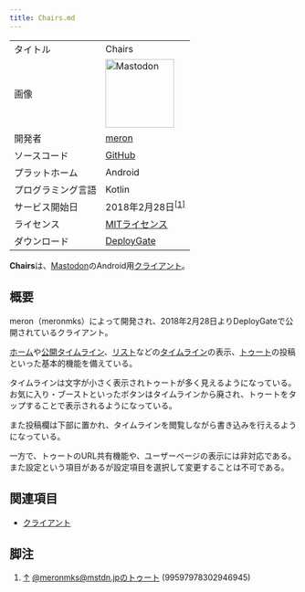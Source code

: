 ```yaml
---
title: Chairs.md
---
```

<div>

|                    |                                                                                                                                                                                                                                                                                                        |
|--------------------|--------------------------------------------------------------------------------------------------------------------------------------------------------------------------------------------------------------------------------------------------------------------------------------------------------|
| タイトル           | Chairs                                                                                                                                                                                                                                                                                                 |
| 画像               | [<img src="/images/thumb/0/00/Mastodon_logo.png/120px-Mastodon_logo.png" srcset="/images/thumb/0/00/Mastodon_logo.png/180px-Mastodon_logo.png 1.5x, /images/0/00/Mastodon_logo.png 2x" width="120" height="120" alt="Mastodon" />](/%E3%83%95%E3%82%A1%E3%82%A4%E3%83%AB:Mastodon_logo.png "Mastodon") |
| 開発者             | <a href="https://mstdn.jp/@meronmks" rel="nofollow">meron</a>                                                                                                                                                                                                                                          |
| ソースコード       | <a href="https://github.com/meronmks/Chairs" rel="nofollow">GitHub</a>                                                                                                                                                                                                                                 |
| プラットホーム     | Android                                                                                                                                                                                                                                                                                                |
| プログラミング言語 | Kotlin                                                                                                                                                                                                                                                                                                 |
| サービス開始日     | 2018年2月28日<sup>[\[1\]](#cite_note-1)</sup>                                                                                                                                                                                                                                                          |
| ライセンス         | [MITライセンス](/MIT%E3%83%A9%E3%82%A4%E3%82%BB%E3%83%B3%E3%82%B9 "MITライセンス")                                                                                                                                                                                                                     |
| ダウンロード       | <a href="https://dply.me/g06yf0#install" rel="nofollow">DeployGate</a>                                                                                                                                                                                                                                 |

  
**Chairs**は、[Mastodon](/Mastodon "Mastodon")のAndroid用[クライアント](/%E3%82%AF%E3%83%A9%E3%82%A4%E3%82%A2%E3%83%B3%E3%83%88 "クライアント")。

## 概要

meron（meronmks）によって開発され、2018年2月28日よりDeployGateで公開されているクライアント。

[ホーム](/%E3%83%9B%E3%83%BC%E3%83%A0 "ホーム")や[公開タイムライン](/%E5%85%AC%E9%96%8B%E3%82%BF%E3%82%A4%E3%83%A0%E3%83%A9%E3%82%A4%E3%83%B3 "公開タイムライン (存在しないページ)")、[リスト](/%E3%83%AA%E3%82%B9%E3%83%88 "リスト")などの[タイムライン](/%E3%82%BF%E3%82%A4%E3%83%A0%E3%83%A9%E3%82%A4%E3%83%B3 "タイムライン")の表示、[トゥート](/%E3%83%88%E3%82%A5%E3%83%BC%E3%83%88 "トゥート")の投稿といった基本的機能を備えている。

タイムラインは文字が小さく表示されトゥートが多く見えるようになっている。お気に入り・ブーストといったボタンはタイムラインから廃され、トゥートをタップすることで表示されるようになっている。

また投稿欄は下部に置かれ、タイムラインを閲覧しながら書き込みを行えるようになっている。

一方で、トゥートのURL共有機能や、ユーザーページの表示には非対応である。また設定という項目があるが設定項目を選択して変更することは不可である。

## 関連項目

-   [クライアント](/%E3%82%AF%E3%83%A9%E3%82%A4%E3%82%A2%E3%83%B3%E3%83%88 "クライアント")

## 脚注

<div>

1.  [↑](#cite_ref-1) <a href="https://mstdn.jp/@meronmks/99597978302946945" rel="nofollow">@meronmks@mstdn.jpのトゥート (99597978302946945)</a>

</div>

</div>
